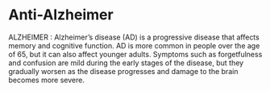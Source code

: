 # Anti-Alzheimer

ALZHEIMER :
Alzheimer’s disease (AD) is a progressive disease that affects memory and cognitive function. AD is more common in people over the age of 65, but it can also affect younger adults. Symptoms such as forgetfulness and confusion are mild during the early stages of the disease, but they gradually worsen as the disease progresses and damage to the brain becomes more severe.
